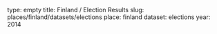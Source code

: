 type: empty
title: Finland / Election Results
slug: places/finland/datasets/elections
place: finland
dataset: elections
year: 2014
